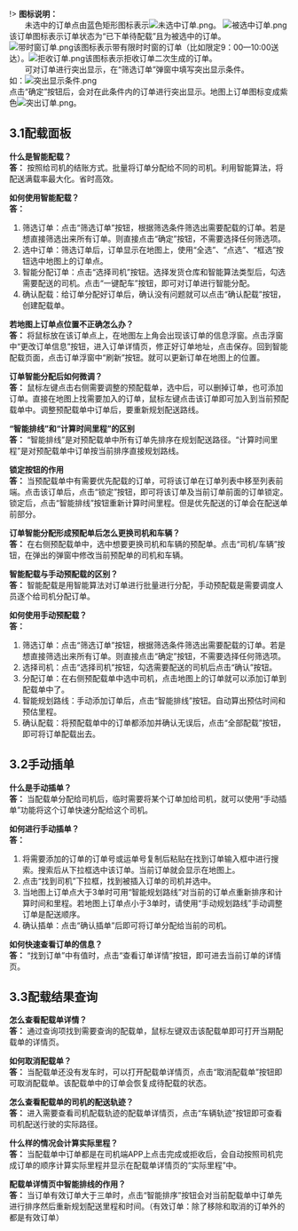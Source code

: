 <!--#### 3.1调度管理
1. 如何使用智能配载？  
答：  
&emsp;&emsp;A.筛选订单（点击“筛选订单”按钮，根据筛选条件筛选出订单。也可直接点击“确定“按钮，显示所有待配载的订单）-->
!> 
**图标说明：**  
&emsp;&emsp;未选中的订单点由蓝色矩形图标表示![未选中订单.png](https://i.loli.net/2019/03/25/5c9844125b6e8.png)。
![被选中订单.png](https://i.loli.net/2019/03/25/5c9844125d000.png)该订单图标表示订单状态为“已下单待配载”且为被选中的订单。![带时窗订单.png](https://i.loli.net/2019/03/25/5c98441260474.png)该图标表示带有限时时窗的订单（比如限定9：00—10:00送达）。![拒收订单.png](https://i.loli.net/2019/03/25/5c9844125e96d.png)该图标表示拒收订单二次生成的订单。  
&emsp;&emsp;可对订单进行突出显示，在“筛选订单”弹窗中填写突出显示条件。  
如：![突出显示条件.png](https://i.loli.net/2019/01/15/5c3d856ddce8e.png)  
点击“确定”按钮后，会对在此条件内的订单进行突出显示。地图上订单图标变成紫色![突出订单.png](https://i.loli.net/2019/03/25/5c98441261e57.png)。  
  
  ## 3.1配载面板
  **什么是智能配载？**  
  **答：** 按照给司机的结账方式。批量将订单分配给不同的司机。利用智能算法，将配送满载率最大化。省时高效。  
    
**如何使用智能配载？**  
**答：**   
1. 筛选订单：点击“筛选订单”按钮，根据筛选条件筛选出需要配载的订单。若是想直接筛选出来所有订单。则直接点击“确定”按钮，不需要选择任何筛选项。  
2. 选中订单：筛选订单后，订单显示在地图上，使用“全选”、“点选”、“框选”按钮选中地图上的订单点。  
3. 智能分配订单：点击“选择司机”按钮。选择发货仓库和智能算法类型后，勾选需要配送的司机。点击“一键配车”按钮，即可对订单进行智能分配。  
4. 确认配载：给订单分配好订单后，确认没有问题就可以点击“确认配载”按钮，创建配载单。  
  
  **若地图上订单点位置不正确怎么办？**  
  **答：** 将鼠标放在该订单点上，在地图左上角会出现该订单的信息浮窗。点击浮窗中“更改订单信息”按钮，进入订单详情页，修正好订单地址，点击保存。回到智能配载页面，点击订单浮窗中“刷新”按钮。就可以更新订单在地图上的位置。  
    
  **订单智能分配后如何微调？**   
**答：** 鼠标左键点击右侧需要调整的预配载单，选中后，可以删掉订单，也可添加订单。直接在地图上找需要加入的订单，鼠标左键点击该订单即可加入到当前预配载单中。调整预配载单中订单后，要重新规划配送路线。  
  
  **“智能排线”和“计算时间里程”的区别**  
  **答：** “智能排线”是对预配载单中所有订单先排序在规划配送路径。“计算时间里程”是对预配载单中订单按当前排序直接规划路线。  
    
**锁定按钮的作用**  
**答：** 当预配载单中有需要优先配载的订单，可将该订单在订单列表中移至列表前端。点击该订单后，点击“锁定”按钮，即可将该订单及当前订单前面的订单锁定。锁定后，点击“智能排线”按钮重新计算时间里程。但是优先配送的订单会在配送单前部分。  
   
**订单智能分配形成预配单后怎么更换司机和车辆？**  
**答：** 在右侧预配载单中，选中想要更换司机和车辆的预配单。点击“司机/车辆”按钮，在弹出的弹窗中修改当前预配单的司机和车辆。  
  
**智能配载与手动预配载的区别？**  
**答：** 智能配载是用智能算法对订单进行批量进行分配，手动预配载是需要调度人员逐个给司机分配订单。  
  
**如何使用手动预配载？**  
**答：**  
1. 筛选订单：点击“筛选订单”按钮，根据筛选条件筛选出需要配载的订单。若是想直接筛选出来所有订单。则直接点击“确定”按钮，不需要选择任何筛选项。  
2. 选择司机：点击“选择司机”按钮，勾选需要配送的司机后点击“确认”按钮。  
3. 分配订单：在右侧预配载单中选中司机，点击地图上的订单就可以添加订单到配载单中了。 
4. 智能规划路线：手动添加订单后，点击“智能排线”按钮。自动算出预估时间和预估里程。
5. 确认配载：将预配载单中的订单都添加并确认无误后，点击“全部配载”按钮，即可将订单配载出去。  
## 3.2手动插单  
**什么是手动插单？**  
**答：** 当配载单分配给司机后，临时需要将某个订单加给司机，就可以使用“手动插单”功能将这个订单快速分配给这个司机。  
  
**如何进行手动插单？**  
**答：**  
1. 将需要添加的订单的订单号或运单号复制后粘贴在找到订单输入框中进行搜索。搜索后从下拉框选中该订单。当前订单就会显示在地图上。  
2. 点击“找到司机”下拉框，找到被插入订单的司机并选中。  
3. 当地图上订单点大于3单时可用“智能规划路线”对当前的订单点重新排序和计算时间和里程。若地图上订单点小于3单时，请使用“手动规划路线”手动调整订单是配送顺序。  
4. 确认插单：点击“确认插单”后即可将订单分配给当前的司机。  
  
**如何快速查看订单的信息？**  
**答：** “找到订单”中有值时，点击“查看订单详情”按钮，即可进去当前订单的详情页。  
## 3.3配载结果查询  
**怎么查看配载单详情？**  
**答：** 通过查询项找到需要查询的配载单，鼠标左键双击该配载单即可打开当期配载单的详情页。  
  
**如何取消配载单？**  
**答：** 当配载单还没有发车时，可以打开配载单详情页，点击“取消配载单”按钮即可取消配载单。该配载单中的订单会恢复成待配载的状态。  
  
**怎么查看配载单的司机的配送轨迹？**   
**答：** 进入需要查看司机配载轨迹的配载单详情页，点击“车辆轨迹”按钮即可查看司机配送行驶的实际路径。  
  
**什么样的情况会计算实际里程？**  
**答：** 当配载单中订单都是在司机端APP上点击完成或拒收后，会自动按照司机完成订单的顺序计算实际里程并显示在配载单详情页的“实际里程”中。  
  
**配载单详情页中智能排线的作用？**  
**答：** 当订单有效订单大于三单时，点击“智能排序”按钮会对当前配载单中订单先进行排序然后重新规划配送里程和时间。（有效订单：除了移除和取消的订单外的都是有效订单）  

















<!--&emsp;&emsp;对订单进行调度操作及对配载单进行管理。在新版本中，我们将智能配载和手动配载分成两个菜单，根据实际需要现在适合的配单方式。
## 3.1智能配载
&emsp;&emsp;打开智能配载页面，地图面板默认加载出禁行区。  
  
![智能配载.png](https://i.loli.net/2019/03/25/5c9844130bcb1.png)

**图标说明：**  
&emsp;&emsp;未选中的订单点由蓝色矩形图标表示![未选中订单.png](https://i.loli.net/2019/03/25/5c9844125b6e8.png)。
![被选中订单.png](https://i.loli.net/2019/03/25/5c9844125d000.png)该订单图标表示订单状态为“已下单待配载”且为被选中的订单。![带时窗订单.png](https://i.loli.net/2019/03/25/5c98441260474.png)该图标表示带有限时时窗的订单（比如限定9：00—10:00送达）。![拒收订单.png](https://i.loli.net/2019/03/25/5c9844125e96d.png)该图标表示拒收订单二次生成的订单。  
&emsp;&emsp;可对订单进行突出显示，在“筛选订单”弹窗中填写突出显示条件。  
如：![突出显示条件.png](https://i.loli.net/2019/01/15/5c3d856ddce8e.png)  
点击“确定”按钮后，会对在此条件内的订单进行突出显示。地图上订单图标变成紫色![突出订单.png](https://i.loli.net/2019/03/25/5c98441261e57.png)。  
智能配载操作步骤：
* **第一步：**筛选订单
点击“筛选订单”按钮，弹出筛选订单弹窗。

&emsp;&emsp;根据“要求送达时间”和“下单时间”将特定的订单筛选出来。也可以不选择筛选条件，直接点击“确定”按钮，在地图上显示所有状态为“已下单待配载”的订单。  

* **第二步：**选中订单
可以点击“全选”按钮，全选地图上订单点。，也可以点击“框选”按钮，在地图上画矩形进行选中订单。在使用“框选”按钮以后，该按钮将变为不可使用状态，若想再次使用，则要先点击“点选”按钮，此时“框选”按钮变为可使用状态。订单选中以后图标变为绿色。
* **第三步：**筛选司机
点击“筛选司机”按钮，进入选择司机弹窗。  
  
![智能选择司机.png](https://i.loli.net/2019/03/25/5c9844128dbaa.png)
“选择发货仓库”：从下拉框中选出发货仓库。当只有一个发货仓库时，会默认带出，不用下拉选择。    
“卸货时长”/“智能算法类型”：在账号开通时，就进行智能算法配置。选择司机弹窗打开时自动显示。“卸货时长”可进行适当修改，“智能算法类型”可从下拉框中更换算法类型。    
“选择可用司机”：勾选司机名称前单选框，选择要配载的司机。点击司机名称，出现下拉列表，展示所有可用司机名称，可以点击更换配载司机。  
“随机排序”：点击该按钮，对选择的司机随机排序。  
“一键配车”：点击即可对选择的司机进行配载。将订单分配以后生成预配载单，显示在右侧预览栏中。  
* **第四步：**智能排线  
&emsp;&emsp;点击预配单，选中当前订单分组，点击“智能排线”按钮，即可对当前分组进行智能规划最佳路线。  
&emsp;&emsp;当手动调整订单顺序后，请点击“计算时间里程”按钮或点击“重新计算时间里程”按钮，按照当前排序重现计算时间里程。  
&emsp;&emsp;若有紧急单需要排在前面，请将紧急单按照优先级往前排序。拍完后在订单列表中，选中最后一个紧急单，点击“锁定”按钮，这样选中的订单以及该订单上面的订单都被锁定了。再次“智能排线”后紧急单就会排在前面。

规划路线后，该按钮名称变为“查看全部分组”。点击后可查看其他分组。
* **第五步：**确认配载,确认配载有两种方式：

    * 规划路线后，点击“重新计算里程”按钮，将最新的配送里程和配送时间更新到预配单中。点击“确认配载”按钮，即可将当前预配单配载给司机。
    * 在一键配车生成预配单后，不规划路线，直接点击“确认配载”按钮，将所有预配单一起配载出去。
在确认配载之前，点击“清空重配”按钮，可将订单还原到初始状态。

## 3.2手动预配载
&emsp;&emsp;当打开手动预配载页面时，地图默认显示出设定的禁行区。
  
 ![手动预配载.png](https://i.loli.net/2019/03/25/5c9886838c2ef.png)
   
手动预配载操作步骤：
* 第一步：选择司机
点击“选择司机”按钮，弹出选择司机弹窗。勾选司机名称前单选框即可选中待配载的司机，可多选。点击司机名称，出现下拉列表，展示所有可用司机名称，可以点击更换配载司机。
  
![手动配载选择司机.png](https://i.loli.net/2019/03/25/5c9886832766a.png)
  
&emsp;&emsp;卸货时长和自动凑单类型会默认显示出来，但是可以手动更改合适的值。选择需要分配的司机，可以全选。点击确认按钮，生成预配载单，展示在右侧列表上。
  
![手动预配载配载单.png](https://i.loli.net/2019/03/25/5c98875e73060.png)
  
&emsp;&emsp;默认司机送货结束后返回仓库，此时预估时间和预估里程会加上回仓的时间和里程，可以点击“回仓”按钮，不规划出车辆回仓路线。
  
![禁行区.png](https://i.loli.net/2019/01/15/5c3db9dbe5090.png)鼠标放在此图标上，显示当前车辆能行驶的禁行区名称。
* 第二步：筛选订单
点击“筛选订单”按钮，弹出筛选订单弹窗，可根据筛选条件对订单进行筛选显示在地图上。也可直接点击“确定”按钮，显示所有状态为“已下单待配载”的订单点。可填写突出条件，对订单进行突出显示。
* 第三步：选中订单
点击“全选”按钮![全选.png](https://i.loli.net/2019/01/15/5c3db9dbe6916.png)，直接选中地图上所有订单。也可以点击“框选”按钮![框选.png](https://i.loli.net/2019/01/15/5c3db9dc15dfb.png)在地图上画矩形，框选订单点。
* 第四步：添加订单到预配载单中
在右侧预配载单列表中鼠标左键选中待分配订单的车辆，选中后，当前车辆能行驶的禁行区会在地图上以红色框显示出来。可以根据禁行区的范围，鼠标左键点击订单点将其添加到当前的车辆中。

点击“全部移除”按钮![全部移除.png](https://i.loli.net/2019/01/15/5c3db9dbe84d6.png)，可将当前车辆中的订单全部移除，也可以鼠标右键点击订单列表中的订单，移除订单。
* 第五步：规划路线
点击“智能排线” 按钮![智能排线.png](https://i.loli.net/2019/01/15/5c3dba3d48d8e.png)或点击“路径规划” 按钮![路径规划.png](https://i.loli.net/2019/01/15/5c3db9dc02f11.png)，即可对当前车辆进行规划路线。
* 第六步：全部配载
当订单分配完成后，点击“全部配载”按钮，即可将所有预配载单配载出去。
  
![手动预配载样稿.png](https://i.loli.net/2019/03/25/5c988683a2c71.png)
## 3.3手动插单
&emsp;&emsp;对状态是“已配载待发车”和“已发车”的配载单进行插入状态为“已下单待配载”的订单。
  
![手动插单.png](https://i.loli.net/2019/01/15/5c3db9dc6fc99.png)   
### 3.3.1手动插单页面控件功能
1. “找到订单”：点击输入框右侧的下拉框，选择待配载的订单。  
  
![找到订单.png](https://i.loli.net/2019/01/15/5c3dba3d5530b.png)  
  
每条选项中显示订单的基本信息：收货人、收货电话、订单号、运单号、收货地址。选中一条订单后，地图面板上展示该订单订单点。
2. “查看订单详情”：当找到订单输入框中有值时，“查看订单详情”按钮才能使用。订单按钮即可如当前订单的详情页。
3. “找到司机”：点击输入框右侧下拉框，下拉框中选项包括的是状态为“已配载待发车”和“已发车”的配载单。每条选项中显示订单的基本信息：配送司机、配送车辆、当前车辆上配载单单号。选中一条配载单后，在地图显示当前配载单中订单的配载路线
4. “总件数”、“总体积”、“总重量”：当“找到订单”中有值时：显示当前订单的件数、体积、重量。当“找到司机”中有值时：显示当前配载单的件数、体积、重量。当两者都有值时，是两者数值相加。
5. “预估时间”、“预估里程”：展示当前配载单的配载时间和配载里程。
6. “手动规划路线”：选好订单和待插单的司机后，点击“手动插单”按钮进入订单列表页，手动拖动订单，可调整订单配送顺序。带插入的订单默认在列表最后，加黄色底色。
  
![手动排线.png](https://i.loli.net/2019/01/15/5c3db9dc4fb2f.png)  
  
点击“保存”按钮，地图面板即可显示调整后的配载路线。
7. “智能规划路线”：点击智能规划路线即可从新规划当前所有订单的配送顺序和路线。
    
![智能规划路线.png](https://i.loli.net/2019/01/15/5c3dba3d83acb.png)  
    1. “确认插单”：点击“确认插单”按钮，即可将修改规划好的配载单提交保存。并推送消息提醒司机。
    2. “清空重做”：点击“清空重做”按钮，即可清除当前页面的数据。

## 3.4配载结果查询
&emsp;&emsp;对配载单的同意管理和记录。
  
![配载单列表.png](https://i.loli.net/2019/01/15/5c3db9dc518b9.png)
### 3.4.1查询项
&emsp;&emsp;填入查询项，点击“查询”按钮即可按照查询项查配载单。可多个查询项组合查询，但“配载时间”和“完成时间”不可组合一起查询配载单。点击“清空”按钮即可清除查询项中内容，同时刷新页面。恢复到初始状态。
1. “司机”：点击输入框右侧三角下拉按钮弹出下拉框，显示所有该商户下在职的司机。可点击选择要查询的司机，也可手动输入司机姓名，支持智能检索。
2. “司机电话”：手动输入司机联系方式，仅限精确查询。
3. “车辆”：下拉框中显示所有该商户下状态为“空闲中”、“已配载”、“任务中”、“维修中”的车辆车牌号。可手动输入，支持智能检索。
4. “配载单号”：手动输入配载单号进行查询，仅限精确查询。
5. “配载状态”：可查询出状态为：“已配载待发车”、“已发车”、“已完成”、“已取消”的配载单。可从下拉框中选择配载单状态，也可以手动输入。
6. “运单号”：手动输入运单号，仅限精确查询。
7.  “订单号”：手动输入订单号，仅限精确查询。
8. “配载日期”：点击输入框右侧日期按钮，选择待查询的配载日期。
9. “完成时间”：点击输入框右侧日期按钮，选择待查询的完成日期。
### 3.4.2列表项

&emsp;&emsp;配载明细列表中展示已生成的配载单的基础信息：司机、司机电话、车牌、配载单号、配载状态、运单数（当前配载单中包含的运单的数量）、调度人、配载时间、完成时间。此列表与查询项相配合。
### 3.4.3配载单详情页
![配载结果查询详情页新图.png](https://i.loli.net/2019/01/24/5c497e7253829.png)    

&emsp;&emsp;配载单详情页中展示配载单的基本信息，各式费用，配载信息，订单列表。
1. 订单列表：展示配载单中所有订单。向右移动滚动条查看更多订单信息。  
“移出”：点击 “移出”按钮，将当前订单从该配载单中移出，移出的订单默认移到列表最后。  
“运单号”：点击“运单号”，进入当前订单的详情页。    
“智能排线”：当订单列表中订单数量多于三单且订单状态不是移除或取消时，可以点击“智能排线”对订单列表中订单进行重新排序和规划路线。若是想微调订单配送顺序，可以在手动微调后，点击“智能排线”，重新规划路线。上方配载信息中的预估里程和预估时间会进行相应的更新。
2. “取消配载单”：点击“取消配载单” 按钮，取消当前配载单中所有订单，订单状态更为“已下单待配载”，当前配载单状态更为“已取消”。
3. “车辆轨迹”：点击“车辆轨迹”按钮，进入地图面板，显示当前配载单的实时配载轨迹。
4.打印配载单：点击“打印或下载配载明细表”按钮，显示配单明细表。可以根据需要打印或下载。点击“打印大配单”或“打印小配单”，展示配单明细表。可打印出用拣货和送货。

5. “时间节点表”：点击“时间节点表”按钮，弹出时间节点表弹窗，表中记录当前配载单中的每个时间节点。

6. “修改记录表”：点击“修改记录表”按钮，弹出修改记录表弹窗，表中展示对当前配载单修改内容。-->

